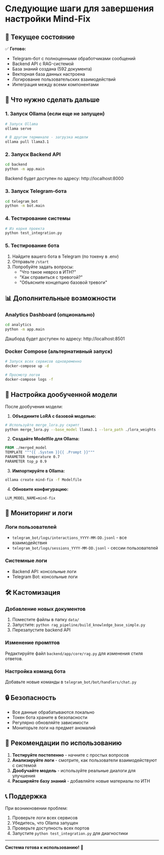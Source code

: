 # Следующие шаги для завершения настройки Mind-Fix

## 🎉 Текущее состояние

✅ **Готово:**
- Telegram-бот с полноценными обработчиками сообщений
- Backend API с RAG-системой
- База знаний создана (592 документа)
- Векторная база данных настроена
- Логирование пользовательских взаимодействий
- Интеграция между всеми компонентами

## 🚀 Что нужно сделать дальше

### 1. Запуск Ollama (если еще не запущен)

```bash
# Запуск Ollama
ollama serve

# В другом терминале - загрузка модели
ollama pull llama3.1
```

### 2. Запуск Backend API

```bash
cd backend
python -m app.main
```

Backend будет доступен по адресу: http://localhost:8000

### 3. Запуск Telegram-бота

```bash
cd telegram_bot
python -m bot.main
```

### 4. Тестирование системы

```bash
# Из корня проекта
python test_integration.py
```

### 5. Тестирование бота

1. Найдите вашего бота в Telegram (по токену в .env)
2. Отправьте `/start`
3. Попробуйте задать вопросы:
   - "Что такое невроз в ИТН?"
   - "Как справиться с тревогой?"
   - "Объясните концепцию базовой тревоги"

## 📊 Дополнительные возможности

### Analytics Dashboard (опционально)

```bash
cd analytics
python -m app.main
```

Дашборд будет доступен по адресу: http://localhost:8501

### Docker Compose (альтернативный запуск)

```bash
# Запуск всех сервисов одновременно
docker-compose up -d

# Просмотр логов
docker-compose logs -f
```

## 🔧 Настройка дообученной модели

После дообучения модели:

1. **Объедините LoRA с базовой моделью:**
```bash
# Используйте merge_lora.py скрипт
python merge_lora.py --base_model llama3.1 --lora_path ./lora_weights --output_path ./merged_model
```

2. **Создайте Modelfile для Ollama:**
```dockerfile
FROM ./merged_model
TEMPLATE """{{ .System }}{{ .Prompt }}"""
PARAMETER temperature 0.7
PARAMETER top_p 0.9
```

3. **Импортируйте в Ollama:**
```bash
ollama create mind-fix -f Modelfile
```

4. **Обновите конфигурацию:**
```env
LLM_MODEL_NAME=mind-fix
```

## 📝 Мониторинг и логи

### Логи пользователей
- `telegram_bot/logs/interactions_YYYY-MM-DD.jsonl` - все взаимодействия
- `telegram_bot/logs/sessions_YYYY-MM-DD.jsonl` - сессии пользователей

### Системные логи
- Backend API: консольные логи
- Telegram Bot: консольные логи

## 🛠️ Кастомизация

### Добавление новых документов
1. Поместите файлы в папку `data/`
2. Запустите: `python rag_pipeline/build_knowledge_base_simple.py`
3. Перезапустите backend API

### Изменение промптов
Редактируйте файл `backend/app/core/rag.py` для изменения стиля ответов.

### Настройка команд бота
Добавьте новые команды в `telegram_bot/bot/handlers/chat.py`

## 🔒 Безопасность

- Все данные обрабатываются локально
- Токен бота храните в безопасности
- Регулярно обновляйте зависимости
- Мониторьте логи на предмет аномалий

## 🎯 Рекомендации по использованию

1. **Тестируйте постепенно** - начните с простых вопросов
2. **Анализируйте логи** - смотрите, как пользователи взаимодействуют с системой
3. **Дообучайте модель** - используйте реальные диалоги для улучшения
4. **Расширяйте базу знаний** - добавляйте новые материалы по ИТН

## 📞 Поддержка

При возникновении проблем:
1. Проверьте логи всех сервисов
2. Убедитесь, что Ollama запущен
3. Проверьте доступность всех портов
4. Запустите `python test_integration.py` для диагностики

---

**Система готова к использованию!** 🎉 